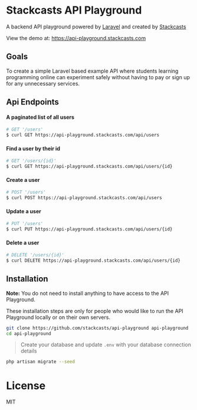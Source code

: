 # Stackcasts API Playground

A backend API playground powered by [Laravel](https://laravel.com) and created by [Stackcasts](https://www.stackcasts.com)

View the demo at: https://api-playground.stackcasts.com

## Goals

To create a simple Laravel based example API where students learning programming online can experiment safely without having to pay or sign up for any unnecessary services.

## Api Endpoints

#### A paginated list of all users

```sh
# GET '/users'
$ curl GET https://api-playground.stackcasts.com/api/users
```

#### Find a user by their id

```sh
# GET '/users/{id}'
$ curl GET https://api-playground.stackcasts.com/api/users/{id}
```

#### Create a user

```sh
# POST '/users'
$ curl POST https://api-playground.stackcasts.com/api/users
```

#### Update a user

```sh
# PUT '/users'
$ curl PUT https://api-playground.stackcasts.com/api/users/{id}
```

#### Delete a user

```sh
# DELETE '/users/{id}'
$ curl DELETE https://api-playground.stackcasts.com/api/users/{id}
```

## Installation

**Note:** You do not need to install anything to have access to the API Playground.

These installation steps are only for people who would like to run the API Playground locally or on their own servers.

```sh
git clone https://github.com/stackcasts/api-playground api-playground
cd api-playground
```

> Create your database and update `.env` with your database connection details

```sh
php artisan migrate --seed
```

# License

MIT

